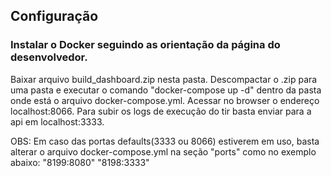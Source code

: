 ## Configuração

### Instalar o Docker seguindo as orientação da página do desenvolvedor.
Baixar arquivo build_dashboard.zip nesta pasta.
Descompactar o .zip para uma pasta e executar o comando "docker-compose up -d" dentro da pasta onde está o arquivo docker-compose.yml.
Acessar no browser o endereço localhost:8066.
Para subir os logs de execução do tir basta enviar para a api em localhost:3333.

OBS: Em caso das portas defaults(3333 ou 8066) estiverem em uso, basta alterar o arquivo docker-compose.yml na seção "ports" como no exemplo abaixo:
"8199:8080"
"8198:3333"
